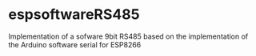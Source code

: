 # espsoftwareRS485
Implementation of a sofware 9bit RS485 based on the implementation of the Arduino software serial for ESP8266
